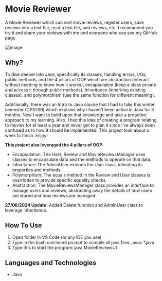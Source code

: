 # Movie Reviewer
A Movie Reviewer which can sort movie reviews, register users, save reviews into a text file, read a text file, add reviews, etc. I recommend you try it and share your reviews with me and everyone who can see my GitHub page.

![image](https://github.com/AhmedAbdulwasi/Movie-Reviewer/assets/98428365/68083ad0-519d-4e0e-bb16-b0b102564cda)


## Why?
To dive deeper into Java, specifically its classes, handling errors, I/Os, public methods, and the 4 pillars of OOP which are abstraction (interact without needing to know how it works), encapsulation (keep a class private and access it through public methods), Inheritance (inheriting existing classes), and polymorphism (use the same function for different meaning). 

Additionally, there was an Intro to Java course that I had to take this winter semester (CPS209) which explains why I haven't been active in Java for 3 months. Now I want to build upon that knowledge and take a proactive approach to my learning. Also, I had this idea of creating a program relating to movies for at least a year and never got to plan it since I've always been confused as to how it should be implemented. This project took about a week to finish. Enjoy!

**This project also leveraged the 4 pillars of OOP:**
- Encapsulation: The User, Review and MovieReviewsManager uses classes to encapsulate data and the methods to operate on that data.
- Inheritance: The AdminUser extends the User class, inheriting its properties and methods.
- Polymorphism: The equals method in the Review and User classes is overridden to provide specific equality checks.
- Abstraction: The MovieReviewsManager class provides an interface to manage users and reviews, abstracting away the details of how users are stored and how reviews are managed. 


**27/08/2024 Update:** Added Delete function and AdminUser class to leverage inheritance.

## How To Use
1) Open folder in VS Code (or any IDE you use)
2) Type in the bash command prompt to compile all java files: javac *.java
3) Type this to start the program: java MovieReviewsUI

## Languages and Technologies
- Java
